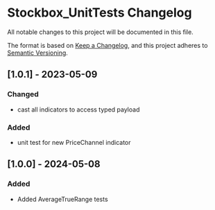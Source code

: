 # Stockbox\_UnitTests Changelog
All notable changes to this project will be documented in this file.

The format is based on [Keep a Changelog](https://keepachangelog.com/en/1.1.0/), and this project adheres to [Semantic Versioning](https://semver.org/).

## [1.0.1] - 2023-05-09
### Changed
- cast all indicators to access typed payload

### Added
- unit test for new PriceChannel indicator

## [1.0.0] - 2024-05-08

### Added
- Added AverageTrueRange tests